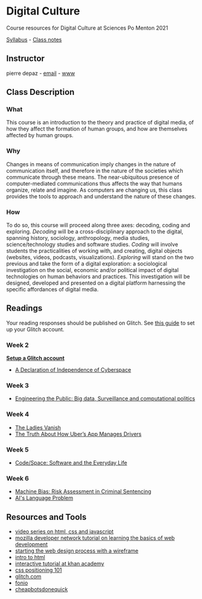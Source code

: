 # Digital Culture
Course resources for Digital Culture at Sciences Po Menton 2021

[Syllabus](https://github.com/periode/digital-culture-2019/blob/master/Syllabus.pdf) - [Class notes](https://periode.github.io/digital-culture/)

## Instructor

pierre depaz - [email](mailto:pierre.depaz@sciencespo.fr) - [www](https://pierredepaz.net)

## Class Description

### What

This course is an introduction to the theory and practice of digital media, of how they affect the formation of human groups, and how are themselves affected by human groups.

### Why

Changes in means of communication imply changes in the nature of communication itself, and therefore in the nature of the societies which communicate through these means. The near-ubiquitous presence of computer-mediated communications thus affects the way that humans organize, relate and imagine. As computers are changing us, this class provides the tools to approach and understand the nature of these changes.

### How

To do so, this course will proceed along three axes: decoding, coding and exploring.
*Decoding* will be a cross-disciplinary approach to the digital, spanning history, sociology, anthropology, media studies, science/technology studies and software studies.
*Coding* will involve students the practicalities of working with, and creating, digital objects (websites, videos, podcasts, visualizations).
*Exploring* will stand on the two previous and take the form of a digital exploration: a sociological investigation on the social, economic and/or political impact of digital technologies on human behaviors and practices. This investigation will be designed, developed and presented on a digital platform harnessing the specific affordances of digital media.

## Readings

Your reading responses should be published on Glitch. See [this guide](https://github.com/periode/digital-culture/wiki/Setting-up-Glitch.com) to set up your Glitch account.

### Week 2

**[Setup a Glitch account](https://github.com/periode/digital-culture/wiki/Setting-up-Glitch.com)**

- [A Declaration of Independence of Cyberspace](https://www.eff.org/cyberspace-independence)

### Week 3

- [Engineering the Public: Big data, Surveillance and computational politics](https://firstmonday.org/ojs/index.php/fm/article/view/4901/4097)

### Week 4

- [The Ladies Vanish](https://thenewinquiry.com/the-ladies-vanish/)
- [The Truth About How Uber’s App Manages Drivers](https://hbr.org/2016/04/the-truth-about-how-ubers-app-manages-drivers)

### Week 5

- [Code/Space: Software and the Everyday Life](https://github.com/periode/politics-of-code/blob/master/assets/readings/02-space/CodeSpace.pdf)

### Week 6

- [Machine Bias: Risk Assessment in Criminal Sentencing](https://www.propublica.org/article/machine-bias-risk-assessments-in-criminal-sentencing)
- [AI's Language Problem](https://www.technologyreview.com/s/602094/ais-language-problem/)

## Resources and Tools

- [video series on html, css and javascript](https://www.youtube.com/watch?v=STPUv_f1IIw&list=PLyQtZRmg0ogeK2CitMK4fiQa8228_rxiV&index=2)
- [mozilla developer network tutorial on learning the basics of web development](https://developer.mozilla.org/en-US/docs/Learn)
- [starting the web design process with a wireframe](https://blog.hubspot.com/website/website-wireframe)
- [intro to html](https://www.w3schools.com/html/default.asp)
- [interactive tutorial at khan academy](https://www.khanacademy.org/computing/computer-programming/html-css)
- [css positioning 101](https://alistapart.com/article/css-positioning-101/)
- [glitch.com](https://glitch.com)
- [fonio](https://fonio.medialab.sciences-po.fr/cirses)
- [cheapbotsdonequick](https://cheapbotsdonequick.com/)